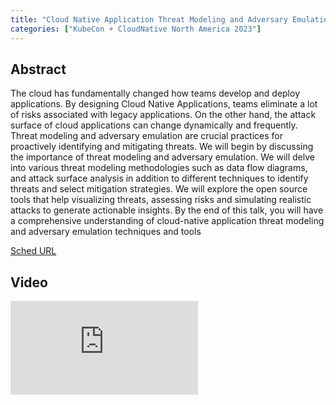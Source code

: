 ```yaml
---
title: "Cloud Native Application Threat Modeling and Adversary Emulation : Techniques and Tools - Rafik Harabi, Sysdig"
categories: ["KubeCon + CloudNative North America 2023"]
---
```


## Abstract

The cloud has fundamentally changed how teams develop and deploy applications. By designing Cloud Native Applications, teams eliminate a lot of risks associated with legacy applications. On the other hand, the attack surface of cloud applications can change dynamically and frequently. Threat modeling and adversary emulation are crucial practices for proactively identifying and mitigating threats. We will begin by discussing the importance of threat modeling and adversary emulation. We will delve into various threat modeling methodologies such as data flow diagrams, and attack surface analysis in addition to different techniques to identify threats and select mitigation strategies. We will explore the open source tools that help visualizing threats, assessing risks and simulating realistic attacks to generate actionable insights. By the end of this talk, you will have a comprehensive understanding of cloud-native application threat modeling and adversary emulation techniques and tools

[Sched URL](https://kccncna2023.sched.com/event/0cd01d03896eff75ecdeb9ed5e9e93ea)

## Video

<iframe src="https://www.youtube.com/embed/artdWYR4jkU" frameborder="0" allow="accelerometer; autoplay; encrypted-media; gyroscope; picture-in-picture" allowfullscreen></iframe>
